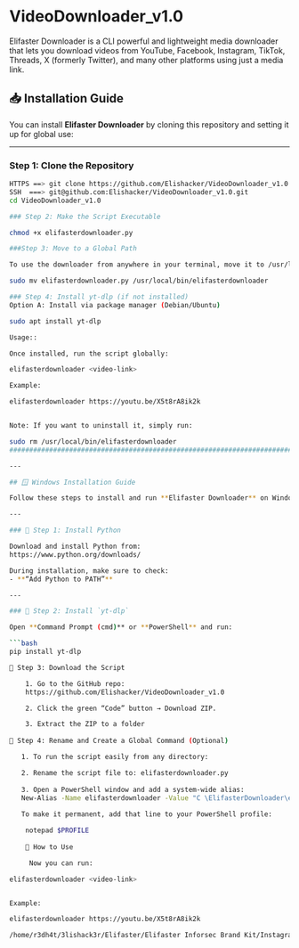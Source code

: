# VideoDownloader_v1.0
Elifaster Downloader is a CLI powerful and lightweight media downloader that lets you download videos from YouTube, Facebook, Instagram, TikTok, Threads, X (formerly Twitter), and many other platforms using just a media link.

## 📥 Installation Guide

You can install **Elifaster Downloader** by cloning this repository and setting it up for global use:

---

### Step 1: Clone the Repository

```bash
HTTPS ==> git clone https://github.com/Elishacker/VideoDownloader_v1.0.git
SSH  ===> git@github.com:Elishacker/VideoDownloader_v1.0.git
cd VideoDownloader_v1.0

### Step 2: Make the Script Executable

chmod +x elifasterdownloader.py

###Step 3: Move to a Global Path

To use the downloader from anywhere in your terminal, move it to /usr/local/bin:

sudo mv elifasterdownloader.py /usr/local/bin/elifasterdownloader

### Step 4: Install yt-dlp (if not installed)
Option A: Install via package manager (Debian/Ubuntu)

sudo apt install yt-dlp

Usage::

Once installed, run the script globally:

elifasterdownloader <video-link>

Example:

elifasterdownloader https://youtu.be/X5t8rA8ik2k


Note: If you want to uninstall it, simply run:

sudo rm /usr/local/bin/elifasterdownloader
#################################################################################### **********##########################################################################

---

## 🪟 Windows Installation Guide

Follow these steps to install and run **Elifaster Downloader** on Windows.

---

### 🔧 Step 1: Install Python

Download and install Python from:  
https://www.python.org/downloads/

During installation, make sure to check:
- **“Add Python to PATH”**

---

### 🔧 Step 2: Install `yt-dlp`

Open **Command Prompt (cmd)** or **PowerShell** and run:

```bash
pip install yt-dlp

🔧 Step 3: Download the Script

    1. Go to the GitHub repo:
    https://github.com/Elishacker/VideoDownloader_v1.0

    2. Click the green “Code” button → Download ZIP.

    3. Extract the ZIP to a folder
    
🔧 Step 4: Rename and Create a Global Command (Optional)

   1. To run the script easily from any directory:

   2. Rename the script file to: elifasterdownloader.py
   
   3. Open a PowerShell window and add a system-wide alias:
   New-Alias -Name elifasterdownloader -Value "C \ElifasterDownloader\elifasterdownloader.py"
   
   To make it permanent, add that line to your PowerShell profile:

    notepad $PROFILE
    
    🚀 How to Use

     Now you can run:

elifasterdownloader <video-link>


Example:

elifasterdownloader https://youtu.be/X5t8rA8ik2k

/home/r3dh4t/3lishack3r/Elifaster/Elifaster Inforsec Brand Kit/Instagram Post.jpg





